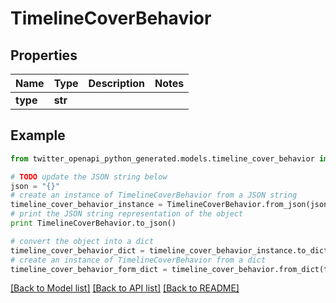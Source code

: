 # TimelineCoverBehavior


## Properties
Name | Type | Description | Notes
------------ | ------------- | ------------- | -------------
**type** | **str** |  | 

## Example

```python
from twitter_openapi_python_generated.models.timeline_cover_behavior import TimelineCoverBehavior

# TODO update the JSON string below
json = "{}"
# create an instance of TimelineCoverBehavior from a JSON string
timeline_cover_behavior_instance = TimelineCoverBehavior.from_json(json)
# print the JSON string representation of the object
print TimelineCoverBehavior.to_json()

# convert the object into a dict
timeline_cover_behavior_dict = timeline_cover_behavior_instance.to_dict()
# create an instance of TimelineCoverBehavior from a dict
timeline_cover_behavior_form_dict = timeline_cover_behavior.from_dict(timeline_cover_behavior_dict)
```
[[Back to Model list]](../README.md#documentation-for-models) [[Back to API list]](../README.md#documentation-for-api-endpoints) [[Back to README]](../README.md)


